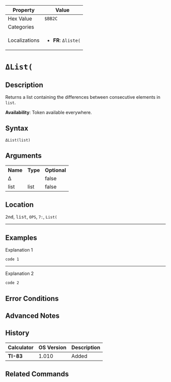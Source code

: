 | Property      | Value |
|---------------|-------|
| Hex Value     | `$BB2C`|
| Categories    | <ul></ul> |
| Localizations | <ul><li><b>FR</b>: `Δliste(`</li></ul> |

# `ΔList(`

## Description
Returns a list containing the differences between consecutive elements in `list`.


<b>Availability</b>: Token available everywhere.

## Syntax
`ΔList(list)`

## Arguments
<table>
<tr><th>Name</th><th>Type</th><th>Optional</th></tr>

<tr><td>Δ</td><td></td><td>false</td></tr>

<tr><td>list</td><td>list</td><td>false</td></tr>

</table>

## Location
<kbd>2nd</kbd>, <kbd>list</kbd>, `OPS`, `7:`, `List(`
<hr>

## Examples

Explanation 1
```ti-basic
code 1
```
---
Explanation 2
```ti-basic
code 2
```

## Error Conditions


## Advanced Notes


## History
| Calculator | OS Version | Description |
|------------|------------|-------------|
| <b>TI-83</b> | 1.010 | Added

## Related Commands

    